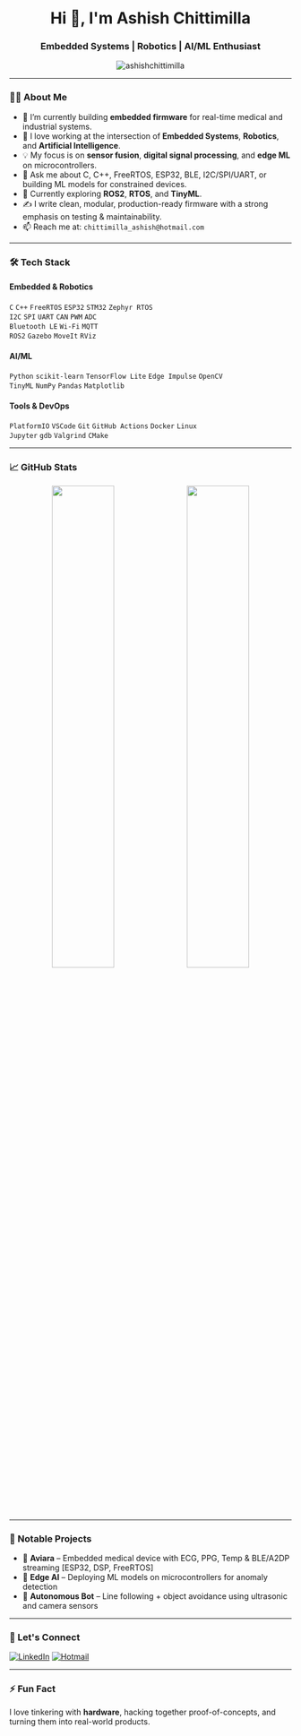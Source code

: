 <!-- Profile README for AshishChittimilla -->

<h1 align="center">Hi 👋, I'm Ashish Chittimilla</h1>
<h3 align="center">Embedded Systems | Robotics | AI/ML Enthusiast</h3>

<p align="center">
  <img src="https://komarev.com/ghpvc/?username=ashishchittimilla&label=Profile%20views&color=0e75b6&style=flat" alt="ashishchittimilla" />
</p>

---

### 👨‍💻 About Me

- 🔭 I’m currently building **embedded firmware** for real-time medical and industrial systems.
- 🤖 I love working at the intersection of **Embedded Systems**, **Robotics**, and **Artificial Intelligence**.
- 💡 My focus is on **sensor fusion**, **digital signal processing**, and **edge ML** on microcontrollers.
- 💬 Ask me about C, C++, FreeRTOS, ESP32, BLE, I2C/SPI/UART, or building ML models for constrained devices.
- 🌱 Currently exploring **ROS2**, **RTOS**, and **TinyML**.
- ✍️ I write clean, modular, production-ready firmware with a strong emphasis on testing & maintainability.
- 📫 Reach me at: `chittimilla_ashish@hotmail.com`

---

### 🛠️ Tech Stack

#### Embedded & Robotics  
`C` `C++` `FreeRTOS` `ESP32` `STM32` `Zephyr RTOS`  
`I2C` `SPI` `UART` `CAN` `PWM` `ADC`  
`Bluetooth LE` `Wi-Fi` `MQTT`  
`ROS2` `Gazebo` `MoveIt` `RViz`  

#### AI/ML  
`Python` `scikit-learn` `TensorFlow Lite` `Edge Impulse` `OpenCV`  
`TinyML` `NumPy` `Pandas` `Matplotlib`  

#### Tools & DevOps  
`PlatformIO` `VSCode` `Git` `GitHub Actions` `Docker` `Linux`  
`Jupyter` `gdb` `Valgrind` `CMake`

---

### 📈 GitHub Stats

<p align="center">
  <img src="https://github-readme-stats.vercel.app/api?username=AshishChittimilla&show_icons=true&theme=radical" width="47%" />
  <img src="https://github-readme-streak-stats.herokuapp.com/?user=AshishChittimilla&theme=radical" width="47%" />
</p>

---

### 🚀 Notable Projects

- 🔬 **Aviara** – Embedded medical device with ECG, PPG, Temp & BLE/A2DP streaming [ESP32, DSP, FreeRTOS]
- 🧠 **Edge AI** – Deploying ML models on microcontrollers for anomaly detection
- 🤖 **Autonomous Bot** – Line following + object avoidance using ultrasonic and camera sensors

---

### 🔗 Let's Connect

<p align="left">
  <a href="https://www.linkedin.com/in/ashishchittimilla" target="_blank"><img src="https://img.shields.io/badge/LinkedIn-blue?style=for-the-badge&logo=linkedin" alt="LinkedIn" /></a>
  <a href="mailto:chittimilla_ashish@hotmail.com" target="_blank"><img src="https://img.shields.io/badge/Hotmail-blue?style=for-the-badge&logo=microsoft-outlook&logoColor=white" alt="Hotmail" /></a>
</p>

---

### ⚡ Fun Fact  
I love tinkering with **hardware**, hacking together proof-of-concepts, and turning them into real-world products.

